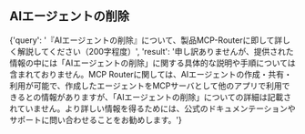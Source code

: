 ## AIエージェントの削除

{'query': '『AIエージェントの削除』について、製品MCP-Routerに即して詳しく解説してください（200字程度）', 'result': '申し訳ありませんが、提供された情報の中には「AIエージェントの削除」に関する具体的な説明や手順については含まれておりません。MCP Routerに関しては、AIエージェントの作成・共有・利用が可能で、作成したエージェントをMCPサーバとして他のアプリで利用できるとの情報がありますが、「AIエージェントの削除」についての詳細は記載されていません。より詳しい情報を得るためには、公式のドキュメンテーションやサポートに問い合わせることをお勧めします。'}